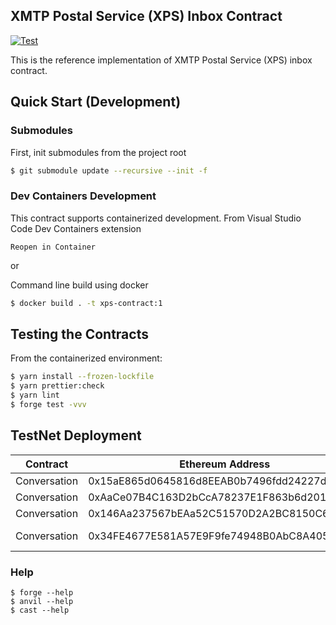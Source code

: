 ## XMTP Postal Service (XPS) Inbox Contract

[![Test](https://github.com/xmtp/xps-contract/actions/workflows/ci-image.yml/badge.svg)](https://github.com/xmtp/xps-contract/actions/workflows/ci-image.yml)

This is the reference implementation of XMTP Postal Service (XPS) inbox contract.

## Quick Start (Development)

### Submodules

First, init submodules from the project root

```bash
$ git submodule update --recursive --init -f
```

### Dev Containers Development

This contract supports containerized development. From Visual Studio Code Dev Containers extension

`Reopen in Container`

or

Command line build using docker

```bash
$ docker build . -t xps-contract:1
```

## Testing the Contracts

From the containerized environment:

```bash
$ yarn install --frozen-lockfile
$ yarn prettier:check
$ yarn lint
$ forge test -vvv
```

## TestNet Deployment

| Contract     | Ethereum Address                           | Network                                                                                                                                                      |
| ------------ | ------------------------------------------ | ------------------------------------------------------------------------------------------------------------------------------------------------------------ |
| Conversation | 0x15aE865d0645816d8EEAB0b7496fdd24227d1801 | [Sepolia](https://sepolia.etherscan.io/address/0x15aE865d0645816d8EEAB0b7496fdd24227d1801)                                                                   |
| Conversation | 0xAaCe07B4C163D2bCcA78237E1F863b6d20122762 | [Optimisim Sepolia](https://sepolia-optimism.etherscan.io/address/0xAaCe07B4C163D2bCcA78237E1F863b6d20122762)                                                |
| Conversation | 0x146Aa237567bEAa52C51570D2A2BC8150C63754B | @Deprecated [Optimism Görli](https://goerli-optimism.etherscan.io/address/0x146aa237567beaa52c51570d2a2bc8150c63754b)                                        |
| Conversation | 0x34FE4677E581A57E9F9fe74948B0AbC8A4056f3F | (XMTP Sepolia Arbitrum L3)(https://explorerl2new-xmtp-l3-sepolia-arbitrum-anytr-x1nwrvmveu.t.conduit.xyz/address/0x34FE4677E581A57E9F9fe74948B0AbC8A4056f3F) |

### Help

```shell
$ forge --help
$ anvil --help
$ cast --help
```
